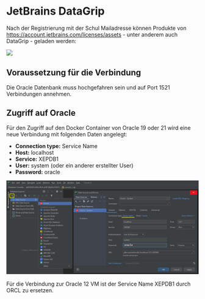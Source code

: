# JetBrains DataGrip

Nach der Registrierung mit der Schul Mailadresse können Produkte von
https://account.jetbrains.com/licenses/assets - unter anderem auch DataGrip - geladen werden:

![](datagrip_download.png)

## Voraussetzung für die Verbindung

Die Oracle Datenbank muss hochgefahren sein und auf Port 1521 Verbindungen annehmen.

## Zugriff auf Oracle

Für den Zugriff auf den Docker Container von Oracle 19 oder 21 wird eine neue Verbindung mit folgenden
Daten angelegt:

- **Connection type:** Service Name
- **Host:** localhost
- **Service:** XEPDB1
- **User:** system (oder ein anderer erstellter User)
- **Password:** oracle

![](connection_19.png)

Für die Verbindung zur Oracle 12 VM ist der Service Name XEPDB1 durch ORCL zu ersetzen.
